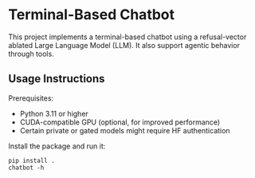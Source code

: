 # Terminal-Based Chatbot

This project implements a terminal-based chatbot using a refusal-vector ablated Large Language Model (LLM). It also support agentic behavior through tools.

## Usage Instructions

Prerequisites:
- Python 3.11 or higher
- CUDA-compatible GPU (optional, for improved performance)
- Certain private or gated models might require HF authentication 

Install the package and run it:
   ```
   pip install .
   chatbot -h
   ```
